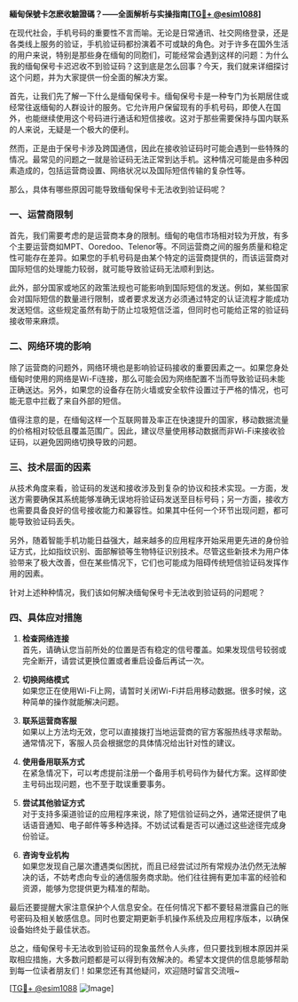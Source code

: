 **緬甸保號卡怎麽收驗證碼？——全面解析与实操指南[[TG💪+ @esim1088](https://t.me/s/esim1088)]**

在现代社会，手机号码的重要性不言而喻。无论是日常通讯、社交网络登录，还是各类线上服务的验证，手机验证码都扮演着不可或缺的角色。对于许多在国外生活的用户来说，特别是那些身在缅甸的同胞们，可能经常会遇到这样的问题：为什么我的缅甸保号卡迟迟收不到验证码？这到底是怎么回事？今天，我们就来详细探讨这个问题，并为大家提供一份全面的解决方案。

首先，让我们先了解一下什么是缅甸保号卡。缅甸保号卡是一种专门为长期居住或经常往返缅甸的人群设计的服务。它允许用户保留现有的手机号码，即使人在国外，也能继续使用这个号码进行通话和短信接收。这对于那些需要保持与国内联系的人来说，无疑是一个极大的便利。

然而，正是由于保号卡涉及跨国通信，因此在接收验证码时可能会遇到一些特殊的情况。最常见的问题之一就是验证码无法正常到达手机。这种情况可能是由多种因素造成的，包括运营商设置、网络状况以及国际短信传输的复杂性等。

那么，具体有哪些原因可能导致缅甸保号卡无法收到验证码呢？

### 一、运营商限制

首先，我们需要考虑的是运营商本身的限制。缅甸的电信市场相对较为开放，有多个主要运营商如MPT、Ooredoo、Telenor等。不同运营商之间的服务质量和稳定性可能存在差异。如果您的手机号码是由某个特定的运营商提供的，而该运营商对国际短信的处理能力较弱，就可能导致验证码无法顺利到达。

此外，部分国家或地区的政策法规也可能影响到国际短信的发送。例如，某些国家会对国际短信的数量进行限制，或者要求发送方必须通过特定的认证流程才能成功发送短信。这些规定虽然有助于防止垃圾短信泛滥，但同时也可能给正常的验证码接收带来麻烦。

### 二、网络环境的影响

除了运营商的问题外，网络环境也是影响验证码接收的重要因素之一。如果您身处缅甸时使用的网络是Wi-Fi连接，那么可能会因为网络配置不当而导致验证码未能正确送达。另外，如果您的设备存在防火墙或安全软件设置过于严格的情况，也可能无意中拦截了来自外部的短信。

值得注意的是，在缅甸这样一个互联网普及率正在快速提升的国家，移动数据流量的价格相对较低且覆盖范围广。因此，建议尽量使用移动数据而非Wi-Fi来接收验证码，以避免因网络切换导致的问题。

### 三、技术层面的因素

从技术角度来看，验证码的发送和接收涉及到复杂的协议和技术实现。一方面，发送方需要确保其系统能够准确无误地将验证码发送至目标号码；另一方面，接收方也需要具备良好的信号接收能力和兼容性。如果其中任何一个环节出现问题，都可能导致验证码丢失。

另外，随着智能手机功能日益强大，越来越多的应用程序开始采用更先进的身份验证方式，比如指纹识别、面部解锁等生物特征识别技术。尽管这些新技术为用户体验带来了极大改善，但在某些情况下，它们也可能成为阻碍传统短信验证码发挥作用的因素。

针对上述种种情况，我们该如何解决缅甸保号卡无法收到验证码的问题呢？

### 四、具体应对措施

1. **检查网络连接**  
   首先，请确认您当前所处的位置是否有稳定的信号覆盖。如果发现信号较弱或完全断开，请尝试更换位置或者重启设备后再试一次。

2. **切换网络模式**  
   如果您正在使用Wi-Fi上网，请暂时关闭Wi-Fi并启用移动数据。很多时候，这种简单的操作就能解决问题。

3. **联系运营商客服**  
   如果以上方法均无效，您可以直接拨打当地运营商的官方客服热线寻求帮助。通常情况下，客服人员会根据您的具体情况给出针对性的建议。

4. **使用备用联系方式**  
   在紧急情况下，可以考虑提前注册一个备用手机号码作为替代方案。这样即使主号码出现问题，也不至于耽误重要事务。

5. **尝试其他验证方式**  
   对于支持多渠道验证的应用程序来说，除了短信验证码之外，通常还提供了电话语音通知、电子邮件等多种选择。不妨试试看是否可以通过这些途径完成身份验证。

6. **咨询专业机构**  
   如果您发现自己屡次遭遇类似困扰，而且已经尝试过所有常规办法仍然无法解决的话，不妨考虑向专业的通信服务商求助。他们往往拥有更加丰富的经验和资源，能够为您提供更为精准的帮助。

最后还要提醒大家注意保护个人信息安全。在任何情况下都不要轻易泄露自己的账号密码及相关敏感信息。同时也要定期更新手机操作系统及应用程序版本，以确保设备始终处于最佳状态。

总之，缅甸保号卡无法收到验证码的现象虽然令人头疼，但只要找到根本原因并采取相应措施，大多数问题都是可以得到有效解决的。希望本文提供的信息能够帮助到每一位读者朋友们！如果您还有其他疑问，欢迎随时留言交流哦~

[[TG💪+ @esim1088](https://t.me/s/esim1088) ![Image](https://i.postimg.cc/4NQfJmqS/Snipaste-2025-05-13-00-14-12.png)]